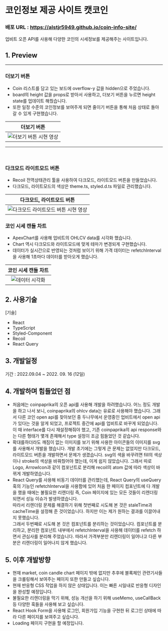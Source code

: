 # 코인정보 제공 사이트 캣코인

### 배포 URL : https://alstjr5949.github.io/coin-info-site/

업비트 오픈 API를 사용해 다양한 코인의 시세정보를 제공해주는 사이트입니다.

## 1. Preview

---

### 더보기 버튼

- Coin 리스트를 담고 있는 보드에 overflow-y 값을 hidden으로 주었습니다.
- board의 height 값을 props로 받아서 사용하고, 더보기 버튼을 누르면 height state를 업데이트 해줬습니다.
- 또한 일정 수준의 코인정보를 보여주게 되면 줄이기 버튼을 통해 처음 상태로 돌아갈 수 있게 구현했습니다.

| 더보기 버튼 |  
| :-----------------------------------------------:
| ![더보기 버튼 시현 영상](https://im4.ezgif.com/tmp/ezgif-4-2e1e7cfd86.gif) |

---

<br/>

### 다크모드 라이트모드 버튼

- Recoil 전역상태관리 툴을 사용하여 다크모드, 라이트모드 버튼을 만들었습니다.
- 다크모드, 라이트모드의 색상은 theme.ts, styled.d.ts 파일로 관리했습니다.

| 다크모드, 라이트모드 버튼 |  
| :-----------------------------------------------:
| ![다크모드 라이트모드 버튼 시현 영상](https://im4.ezgif.com/tmp/ezgif-4-d970078b4c.gif) |

### 코인 시세 캔들 차트

- ApexChart를 사용해 업비트의 OHLCV data를 시각화 했습니다.
- Chart 역시 다크모드와 라이트모드에 맞게 테마가 변경되게 구현했습니다.
- 데이터가 실시간으로 반영되는 것처럼 보이기 위해 가격 데이터는 refetchInterval을 사용해 1초마다 데이터를 받아오게 했습니다.

| 코인 시세 캔들 차트 |  
| :-----------------------------------------------:
| ![데이터 시각화](https://im.ezgif.com/tmp/ezgif-1-b992456dc9.gif) |

## 2. 사용기술

[기술]

- React
- TypeScript
- Styled-Component
- Recoil
- React Query

## 3. 개발일정

기간 : 2022.09.04 ~ 2022. 09. 16 (12일)

## 4. 개발하며 힘들었던 점

- 처음에는 coinpaprika의 오픈 api를 사용해 개발을 하려했습니다. 어느 정도 개발을 하고 나서 보니, coinpaprika의 ohlcv data는 유료로 사용해야 했습니다. 그래서 다른 코인 open api를 찾아보던 중 두나무에서 운영중인 업비트에서 open api가 있다는 것을 알게 되었고, 프로젝트 중간에 api를 업비트로 바꾸게 되었습니다. 이 때 interface를 다시 재설정해줘야 했고, 기존 coinpaprika의 api response와는 다른 형태가 몇개 존재해서 type 설정이 조금 힘들었던 것 같습니다.
  <br/>
- 확대를하더라도 깨짐이 없는 이미지를 보기 위해 사용한 아이콘들의 이미지를 svg를 사용해서 개발을 했습니다. 개발 초기에는 그렇게 큰 문제는 없었지만 다크모드, 라이트모드 버튼을 개발하면서 문제가 생겼습니다. svg의 색을 바꾸려면 fill의 색상이나 stroke의 색상을 바꿔줬어야 했는데, 이게 쉽지 않았습니다. 그래서 따로 Logo, ArrowIcon과 같이 컴포넌트로 분리해 recoil의 atom 값에 따라 색상이 바뀌게 개발하였습니다.
  <br/>
- React Query를 사용해 비동기 데이터를 관리했는데, React Query의 useQuery 훅의 기능인 refetchInterval을 사용함에 있어 처음 한 페이지 컴포넌트에 다 개발을 했을 때에는 불필요한 리렌더링 즉, Coin 페이지에 있는 모든 것들이 리렌더링 되면서 성능 이슈가 발생하였습니다.<br/> 따라서 리렌더링 문제를 해결하기 위해 첫번째로 시도해 본 것은 staleTime과 cacheTime을 설정해 준 것이었습니다. 하지만 이는 제가 원하는 결과를 이끌어내지 못했습니다. <br/>그래서 두번째로 시도해 본 것은 컴포넌트를 분리하는 것이었습니다. 컴포넌트를 분리하고, 분리한 컴포넌트 내부에서 refetchInterval을 사용해 데이터를 refetch 하면서 관심사를 분리해 주었습니다. 따라서 가격부분만 리렌더링이 일어나고 다른 부분은 리렌더링이 일어나지 않게 했습니다.
  <br/>

## 5. 이후 개발방향

- 현재 market, coin candle chart 페이지 밖에 없지만 추후에 블록체인 관련기사들을 크롤링해서 보여주는 페이지 또한 만들고 싶습니다.
  <br/>
- 현재 반응형 CSS 작업을 하지 않은 상태입니다. 이는 빠른 시일내로 반응형 디자인을 완성할 예정입니다.
  <br/>
- 불필요한 리렌더링을 막기 위해, 성능 개선을 하기 위해 useMemo, useCallBack 등 다양한 훅들을 사용해 보고 싶습니다.
  <br/>
- React Hook Form을 사용해 로그인, 회원가입 기능을 구현한 뒤 로그인 상태에 따라 다른 페이지를 보여주고 싶습니다.
  <br/>
- Loading 페이지 구현을 할 예정입니다.
